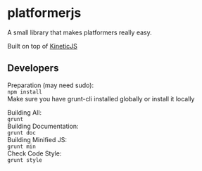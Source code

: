 platformerjs
============

A small library that makes platformers really easy.

Built on top of [KineticJS](http://kineticjs.com)


Developers
-----------
Preparation (may need sudo):  
```npm install```  
Make sure you have grunt-cli installed globally or install it locally

Building All:  
```grunt ```   
Building Documentation:  
```grunt doc```  
Building Minified JS:  
```grunt min```  
Check Code Style:  
```grunt style```  
